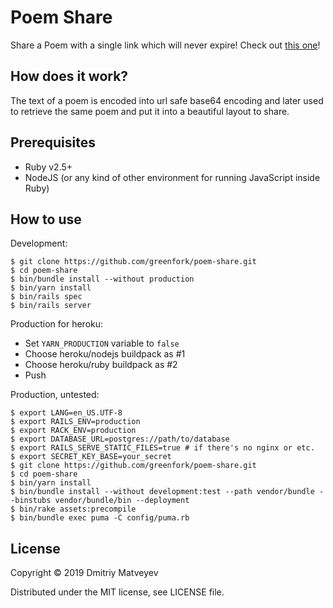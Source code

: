 # Poem Share

Share a Poem with a single link which will never expire! Check out [this one][1]!

[1]: https://poem-share.herokuapp.com/poem/RFJFQU0NCg0KSXQgd2FzIGEgZHJlYW0gSSBuZXZlciBoYWQ7DQpJdCB3YXMgYSBkYXJrIGdyaW0gZGVhdGggYWhlYWQsDQpBIGJpdCBvZiBjb2xvcnMsIG5pY2UgYW5kIGJsb29tLA0KSSB3YWtlIHVwIHN3ZWF0aW5nLCBhZnRlcm5vb24u

## How does it work?

The text of a poem is encoded into url safe base64 encoding and later
used to retrieve the same poem and put it into a beautiful layout to
share.

## Prerequisites

- Ruby v2.5+
- NodeJS (or any kind of other environment for running JavaScript inside Ruby)

## How to use

Development:

``` shell
$ git clone https://github.com/greenfork/poem-share.git
$ cd poem-share
$ bin/bundle install --without production
$ bin/yarn install
$ bin/rails spec
$ bin/rails server
```

Production for heroku:

- Set `YARN_PRODUCTION` variable to `false`
- Choose heroku/nodejs buildpack as #1
- Choose heroku/ruby buildpack as #2
- Push

Production, untested:

``` shell
$ export LANG=en_US.UTF-8
$ export RAILS_ENV=production
$ export RACK_ENV=production
$ export DATABASE_URL=postgres://path/to/database
$ export RAILS_SERVE_STATIC_FILES=true # if there's no nginx or etc.
$ export SECRET_KEY_BASE=your_secret
$ git clone https://github.com/greenfork/poem-share.git
$ cd poem-share
$ bin/yarn install
$ bin/bundle install --without development:test --path vendor/bundle --binstubs vendor/bundle/bin --deployment
$ bin/rake assets:precompile
$ bin/bundle exec puma -C config/puma.rb
```

## License

Copyright © 2019 Dmitriy Matveyev

Distributed under the MIT license, see LICENSE file.

